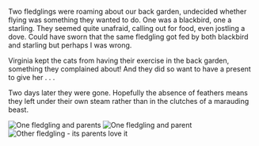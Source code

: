 Two fledglings were roaming about our back garden, undecided whether flying was something they wanted to do. One was a blackbird, one a starling. They seemed quite unafraid, calling out for food, even jostling a dove. Could have sworn that the same fledgling got fed by both blackbird and starling but perhaps I was wrong.

Virginia kept the cats from having their exercise in the back garden, something they complained about! And they did so want to have a present to give her . . .

Two days later they were gone. Hopefully the absence of feathers means they left under their own steam rather than in the clutches of a marauding beast.

![One fledgling and parents](parent_chick.JPG)
![One fledgling and parent](parent_chick2.JPG)
![Other fledgling - its parents love it](ugly.JPG)
